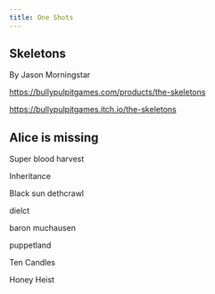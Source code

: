 ```yaml
---
title: One Shots
---
```


## Skeletons

By Jason Morningstar

https://bullypulpitgames.com/products/the-skeletons

https://bullypulpitgames.itch.io/the-skeletons

## Alice is missing



Super blood harvest

Inheritance

Black sun dethcrawl

dielct

baron muchausen

puppetland

Ten Candles

Honey Heist

